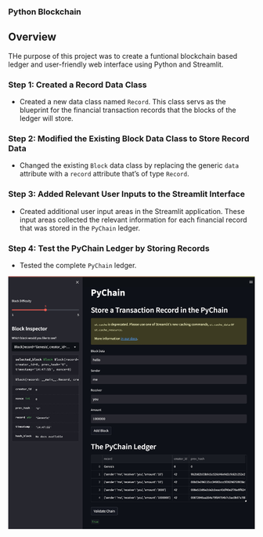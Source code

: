 ### Python Blockchain

## Overview

THe purpose of this project was to create a funtional blockchain based ledger and user-friendly web interface using Python and Streamlit.

### Step 1: Created a Record Data Class

* Created a new data class named `Record`. This class servs as the
blueprint for the financial transaction records that the blocks of the ledger will store.

### Step 2: Modified the Existing Block Data Class to Store Record Data

* Changed the existing `Block` data class by replacing the generic `data`
attribute with a `record` attribute that’s of type `Record`.

### Step 3: Added Relevant User Inputs to the Streamlit Interface

* Created additional user input areas in the Streamlit application. These
input areas collected the relevant information for each financial record
that was stored in the `PyChain` ledger.

### Step 4: Test the PyChain Ledger by Storing Records

* Tested the complete `PyChain` ledger.

![screnshot of pychain blockchain](/pychain.jpg)
